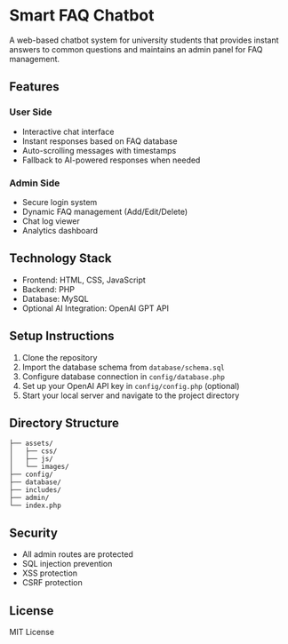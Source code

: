 # Smart FAQ Chatbot

A web-based chatbot system for university students that provides instant answers to common questions and maintains an admin panel for FAQ management.

## Features

### User Side
- Interactive chat interface
- Instant responses based on FAQ database
- Auto-scrolling messages with timestamps
- Fallback to AI-powered responses when needed

### Admin Side
- Secure login system
- Dynamic FAQ management (Add/Edit/Delete)
- Chat log viewer
- Analytics dashboard

## Technology Stack
- Frontend: HTML, CSS, JavaScript
- Backend: PHP
- Database: MySQL
- Optional AI Integration: OpenAI GPT API

## Setup Instructions

1. Clone the repository
2. Import the database schema from `database/schema.sql`
3. Configure database connection in `config/database.php`
4. Set up your OpenAI API key in `config/config.php` (optional)
5. Start your local server and navigate to the project directory

## Directory Structure
```
├── assets/
│   ├── css/
│   ├── js/
│   └── images/
├── config/
├── database/
├── includes/
├── admin/
└── index.php
```

## Security
- All admin routes are protected
- SQL injection prevention
- XSS protection
- CSRF protection

## License
MIT License 